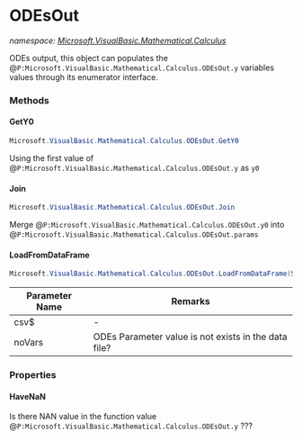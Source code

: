﻿# ODEsOut
_namespace: [Microsoft.VisualBasic.Mathematical.Calculus](./index.md)_

ODEs output, this object can populates the @``P:Microsoft.VisualBasic.Mathematical.Calculus.ODEsOut.y`` 
 variables values through its enumerator interface.



### Methods

#### GetY0
```csharp
Microsoft.VisualBasic.Mathematical.Calculus.ODEsOut.GetY0
```
Using the first value of @``P:Microsoft.VisualBasic.Mathematical.Calculus.ODEsOut.y`` as ``y0``

#### Join
```csharp
Microsoft.VisualBasic.Mathematical.Calculus.ODEsOut.Join
```
Merge @``P:Microsoft.VisualBasic.Mathematical.Calculus.ODEsOut.y0`` into @``P:Microsoft.VisualBasic.Mathematical.Calculus.ODEsOut.params``

#### LoadFromDataFrame
```csharp
Microsoft.VisualBasic.Mathematical.Calculus.ODEsOut.LoadFromDataFrame(System.String,System.Boolean)
```


|Parameter Name|Remarks|
|--------------|-------|
|csv$|-|
|noVars|ODEs Parameter value is not exists in the data file?|



### Properties

#### HaveNaN
Is there NAN value in the function value @``P:Microsoft.VisualBasic.Mathematical.Calculus.ODEsOut.y`` ???
